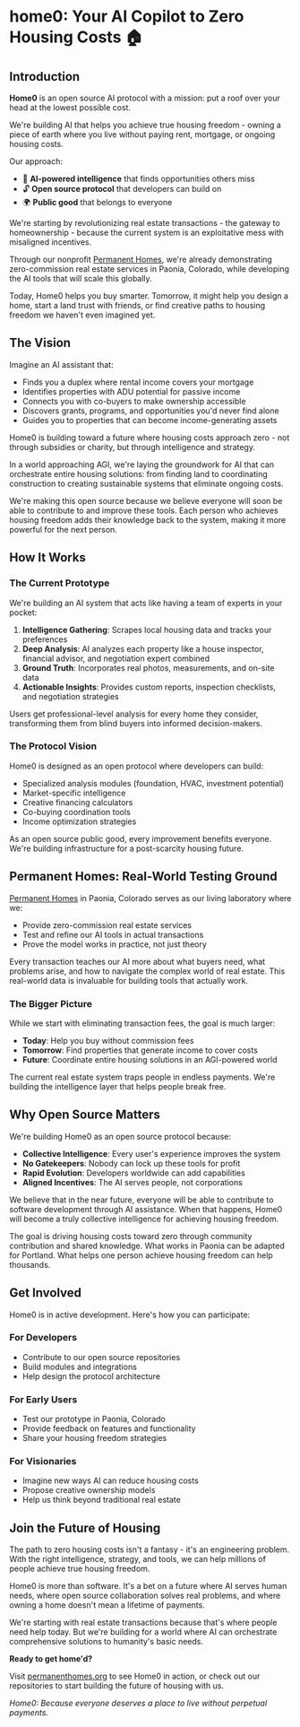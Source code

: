 # home0: Your AI Copilot to Zero Housing Costs 🏠

## Introduction

**Home0** is an open source AI protocol with a mission: put a roof over your head at the lowest possible cost.

We're building AI that helps you achieve true housing freedom - owning a piece of earth where you live without paying rent, mortgage, or ongoing housing costs.

Our approach:

- 🤖 **AI-powered intelligence** that finds opportunities others miss
- 🔓 **Open source protocol** that developers can build on
- 🌍 **Public good** that belongs to everyone

We're starting by revolutionizing real estate transactions - the gateway to homeownership - because the current system is an exploitative mess with misaligned incentives.

Through our nonprofit [Permanent Homes](https://permanenthomes.org), we're already demonstrating zero-commission real estate services in Paonia, Colorado, while developing the AI tools that will scale this globally.

Today, Home0 helps you buy smarter. Tomorrow, it might help you design a home, start a land trust with friends, or find creative paths to housing freedom we haven't even imagined yet.

## The Vision

Imagine an AI assistant that:

- Finds you a duplex where rental income covers your mortgage
- Identifies properties with ADU potential for passive income
- Connects you with co-buyers to make ownership accessible
- Discovers grants, programs, and opportunities you'd never find alone
- Guides you to properties that can become income-generating assets

Home0 is building toward a future where housing costs approach zero - not through subsidies or charity, but through intelligence and strategy.

In a world approaching AGI, we're laying the groundwork for AI that can orchestrate entire housing solutions: from finding land to coordinating construction to creating sustainable systems that eliminate ongoing costs.

We're making this open source because we believe everyone will soon be able to contribute to and improve these tools. Each person who achieves housing freedom adds their knowledge back to the system, making it more powerful for the next person.

## How It Works

### The Current Prototype

We're building an AI system that acts like having a team of experts in your pocket:

1. **Intelligence Gathering**: Scrapes local housing data and tracks your preferences
2. **Deep Analysis**: AI analyzes each property like a house inspector, financial advisor, and negotiation expert combined
3. **Ground Truth**: Incorporates real photos, measurements, and on-site data
4. **Actionable Insights**: Provides custom reports, inspection checklists, and negotiation strategies

Users get professional-level analysis for every home they consider, transforming them from blind buyers into informed decision-makers.

### The Protocol Vision

Home0 is designed as an open protocol where developers can build:

- Specialized analysis modules (foundation, HVAC, investment potential)
- Market-specific intelligence
- Creative financing calculators
- Co-buying coordination tools
- Income optimization strategies

As an open source public good, every improvement benefits everyone. We're building infrastructure for a post-scarcity housing future.

## Permanent Homes: Real-World Testing Ground

[Permanent Homes](https://permanenthomes.org) in Paonia, Colorado serves as our living laboratory where we:

- Provide zero-commission real estate services
- Test and refine our AI tools in actual transactions
- Prove the model works in practice, not just theory

Every transaction teaches our AI more about what buyers need, what problems arise, and how to navigate the complex world of real estate. This real-world data is invaluable for building tools that actually work.

### The Bigger Picture

While we start with eliminating transaction fees, the goal is much larger:

- **Today**: Help you buy without commission fees
- **Tomorrow**: Find properties that generate income to cover costs
- **Future**: Coordinate entire housing solutions in an AGI-powered world

The current real estate system traps people in endless payments. We're building the intelligence layer that helps people break free.

## Why Open Source Matters

We're building Home0 as an open source protocol because:

- **Collective Intelligence**: Every user's experience improves the system
- **No Gatekeepers**: Nobody can lock up these tools for profit
- **Rapid Evolution**: Developers worldwide can add capabilities
- **Aligned Incentives**: The AI serves people, not corporations

We believe that in the near future, everyone will be able to contribute to software development through AI assistance. When that happens, Home0 will become a truly collective intelligence for achieving housing freedom.

The goal is driving housing costs toward zero through community contribution and shared knowledge. What works in Paonia can be adapted for Portland. What helps one person achieve housing freedom can help thousands.

## Get Involved

Home0 is in active development. Here's how you can participate:

### For Developers
- Contribute to our open source repositories
- Build modules and integrations
- Help design the protocol architecture

### For Early Users
- Test our prototype in Paonia, Colorado
- Provide feedback on features and functionality
- Share your housing freedom strategies

### For Visionaries
- Imagine new ways AI can reduce housing costs
- Propose creative ownership models
- Help us think beyond traditional real estate

## Join the Future of Housing

The path to zero housing costs isn't a fantasy - it's an engineering problem. With the right intelligence, strategy, and tools, we can help millions of people achieve true housing freedom.

Home0 is more than software. It's a bet on a future where AI serves human needs, where open source collaboration solves real problems, and where owning a home doesn't mean a lifetime of payments.

We're starting with real estate transactions because that's where people need help today. But we're building for a world where AI can orchestrate comprehensive solutions to humanity's basic needs.

**Ready to get home'd?**

Visit [permanenthomes.org](https://permanenthomes.org) to see Home0 in action, or check out our repositories to start building the future of housing with us.

*Home0: Because everyone deserves a place to live without perpetual payments.*

